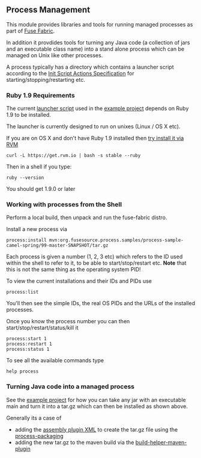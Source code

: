 ## Process Management

This module provides libraries and tools for running managed processes as part of [Fuse Fabric](http://fuse.fusesource.org/fabric/index.html).

In addition it provdides tools for turning any Java code (a collection of jars and an executable class name) into a stand alone process which can be managed on Unix like other processes.

A process typically has a directory which contains a launcher script according to the [Init Script Actions Specification](http://refspecs.freestandards.org/LSB_3.1.1/LSB-Core-generic/LSB-Core-generic/iniscrptact.html) for starting/stopping/restarting etc.

### Ruby 1.9 Requirements

The current [launcher script](https://github.com/fusesource/fuse/blob/master/process/process-launcher/src/main/distro/bin/launcher.rb#L18) used in the [example project](https://github.com/fusesource/fuse/blob/master/process/samples/process-sample-camel-spring/) depends on Ruby 1.9 to be installed.

The launcher is currently designed to run on unixes (Linux / OS X etc).

If you are on OS X and don't have Ruby 1.9 installed then [try install it via RVM](https://rvm.io/rvm/install/)

    curl -L https://get.rvm.io | bash -s stable --ruby

Then in a shell if you type:

    ruby --version

You should get 1.9.0 or later

### Working with processes from the Shell

Perform a local build, then unpack and run the fuse-fabric distro.

Install a new process via

    process:install mvn:org.fusesource.process.samples/process-sample-camel-spring/99-master-SNAPSHOT/tar.gz

Each process is given a number (1, 2, 3 etc) which refers to the ID used within the shell to refer to it, to be able to start/stop/restart etc. **Note** that this is not the same thing as the operating system PID!

To view the current installations and their IDs and PIDs use

    process:list

You'll then see the simple IDs, the real OS PIDs and the URLs of the installed processes.

Once you know the process number you can then start/stop/restart/status/kill it

    process:start 1
    process:restart 1
    process:status 1

To see all the available commands type

    help process

### Turning Java code into a managed process

See the [example project](https://github.com/fusesource/fuse/blob/master/process/samples/process-sample-camel-spring/pom.xml#L82) for how you can take any jar with an executable main and turn it into a tar.gz which can then be installed as shown above.

Generally its a case of

* adding the [assembly plugin XML](https://github.com/fusesource/fuse/blob/master/process/samples/pom.xml#L72) to create the tar.gz file using the [process-packaging](https://github.com/fusesource/fuse/tree/master/process/process-packaging)
* adding the new tar.gz to the maven build via the [build-helper-maven-plugin](https://github.com/fusesource/fuse/blob/master/process/samples/process-sample-camel-spring/pom.xml#L89)